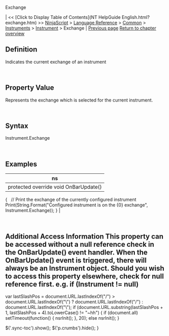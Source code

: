﻿










 


Exchange







| &lt;&lt; [Click to Display Table of Contents](NT HelpGuide English.html?exchange.htm) &gt;&gt;
 [NinjaScript](ninjascript.htm) &gt; [Language Reference](language_reference_wip.htm) &gt; [Common](common.htm) &gt; [Instruments](instruments_ninjascript.htm) &gt; [Instrument](instrument.htm) &gt;
Exchange | [Previous page](instrument.htm)
[Return to chapter overview](instrument.htm)










Definition
----------


Indicates the current exchange of an instrument


 


Property Value
--------------


Represents the exchange which is selected for the current instrument.


 


Syntax
------


Instrument.Exchange


 



Examples
--------




| ns |
| --- |
| protected override void OnBarUpdate()
{
   // Print the exchange of the currently configured instrument
   Print(String.Format("Configured instrument is on the {0} exchange", Instrument.Exchange));
} |




 


Additional Access Information
This property can be accessed without a null reference check in the OnBarUpdate() event handler. When the OnBarUpdate() event is triggered, there will always be an Instrument object. Should you wish to access this property elsewhere, check for null reference first. e.g. if (Instrument != null)
------------------------------------------------------------------------------------------------------------------------------------------------------------------------------------------------------------------------------------------------------------------------------------------------------------------------------------





 
 var lastSlashPos = document.URL.lastIndexOf("/") &gt; document.URL.lastIndexOf("\\") ? document.URL.lastIndexOf("/") : document.URL.lastIndexOf("\\");
 if (document.URL.substring(lastSlashPos + 1, lastSlashPos + 4).toLowerCase() != "~hh") {
 if (document.all) setTimeout(function() {
 nsrInit();
 }, 20);
 else nsrInit();
 }
 
 
 $('.sync-toc').show();
 $('p.crumbs').hide();
 }
 
 
 



